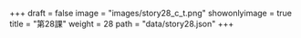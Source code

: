 +++
draft = false 
image = "images/story28_c_t.png" 
showonlyimage = true 
title = "第28課" 
weight = 28 
path = "data/story28.json" 
+++
